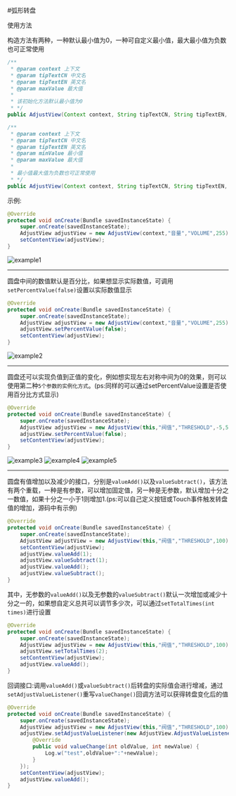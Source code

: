#弧形转盘

使用方法

构造方法有两种，一种默认最小值为0，一种可自定义最小值，最大最小值为负数也可正常使用  

```java
/**
 * @param context 上下文
 * @param tipTextCN 中文名
 * @param tipTextEN 英文名
 * @param maxValue 最大值
 *
 * 该初始化方法默认最小值为0
 * */
public AdjustView(Context context, String tipTextCN, String tipTextEN, int maxValue)
```

```java
/**
 * @param context 上下文
 * @param tipTextCN 中文名
 * @param tipTextEN 英文名
 * @param minValue 最小值
 * @param maxValue 最大值
 *
 * 最小值最大值为负数也可正常使用
 * */
public AdjustView(Context context, String tipTextCN, String tipTextEN, int minValue, int maxValue) 
```

示例:

```java
@Override
protected void onCreate(Bundle savedInstanceState) {
    super.onCreate(savedInstanceState);
    AdjustView adjustView = new AdjustView(context,"音量","VOLUME",255);
    setContentView(adjustView);
}
```

![example1](image/example1.png)

---
圆盘中间的数值默认是百分比，如果想显示实际数值，可调用`setPercentValue(false)`设置以实际数值显示

```java
@Override
protected void onCreate(Bundle savedInstanceState) {
    super.onCreate(savedInstanceState);
    AdjustView adjustView = new AdjustView(context,"音量","VOLUME",255);
    adjustView.setPercentValue(false);
    setContentView(adjustView);
}
```

![example2](image/example2.png)

---

圆盘还可以实现负值到正值的变化，例如想实现左右对称中间为0的效果，则可以使用第二种`5个参数的实例化方式`。(ps:同样的可以通过setPercentValue设置是否使用百分比方式显示)

```java
@Override
protected void onCreate(Bundle savedInstanceState) {
    super.onCreate(savedInstanceState);
    AdjustView adjustView = new AdjustView(this,"阀值","THRESHOLD",-5,5);
    adjustView.setPercentValue(false);
    setContentView(adjustView);
}
```
![example3](image/example3.png)
![example4](image/example4.png)
![example5](image/example5.png)

---

圆盘有值增加以及减少的接口，分别是`valueAdd()`以及`valueSubtract()`，该方法有两个重载，一种是有参数，可以增加固定值，另一种是无参数，默认增加十分之一数值，如果十分之一小于1则增加1.(ps:可以自己定义按钮或Touch事件触发转盘值的增加，源码中有示例)

```java
@Override
protected void onCreate(Bundle savedInstanceState) {
    super.onCreate(savedInstanceState);
    AdjustView adjustView = new AdjustView(this,"阀值","THRESHOLD",100);
    setContentView(adjustView);
    adjustView.valueAdd(1);
    adjustView.valueSubtract(1);
    adjustView.valueAdd();
    adjustView.valueSubtract();
}
```

其中，无参数的`valueAdd()`以及无参数的`valueSubtract()`默认一次增加或减少十分之一的，如果想自定义总共可以调节多少次，可以通过`setTotalTimes(int times)`进行设置

```java
@Override
protected void onCreate(Bundle savedInstanceState) {
    super.onCreate(savedInstanceState);
    AdjustView adjustView = new AdjustView(this,"阀值","THRESHOLD",100);
    adjustView.setTotalTimes(2);
    setContentView(adjustView);
    adjustView.valueAdd();
}
```

回调接口:调用`valueAdd()`或`valueSubtract()`后转盘的实际值会进行增减，通过`setAdjustValueListener()`重写`valueChange()`回调方法可以获得转盘变化后的值

```java
@Override
protected void onCreate(Bundle savedInstanceState) {
    super.onCreate(savedInstanceState);
    AdjustView adjustView = new AdjustView(this,"阀值","THRESHOLD",100);
    adjustView.setAdjustValueListener(new AdjustView.AdjustValueListener() {
        @Override
        public void valueChange(int oldValue, int newValue) {
            Log.w("test",oldValue+":"+newValue);
        }
    });
    setContentView(adjustView);
    adjustView.valueAdd();
}
```
